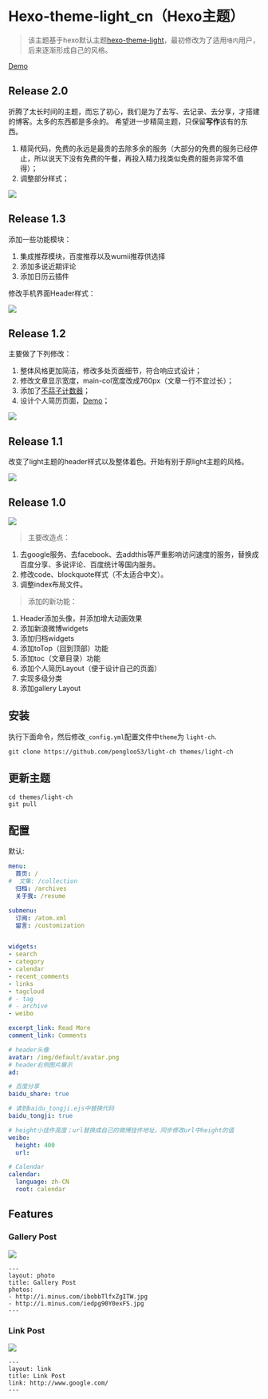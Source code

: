 # Hexo-theme-light_cn（Hexo主题）

> 该主题基于hexo默认主题[hexo-theme-light](https://github.com/hexojs/hexo-theme-light)，最初修改为了适用`墙内`用户，后来逐渐形成自己的风格。

[Demo](https://serverless-page-bucket-xyt1gs3f-1252176826.cos-website.ap-hongkong.myqcloud.com/)

## Release 2.0
折腾了太长时间的主题，而忘了初心，我们是为了去写、去记录、去分享，才搭建的博客。太多的东西都是多余的。
希望进一步精简主题，只保留**写作**该有的东西。

1. 精简代码，免费的永远是最贵的去除多余的服务（大部分的免费的服务已经停止，所以说天下没有免费的午餐，再投入精力找类似免费的服务非常不值得）；
2. 调整部分样式；

![](source/img/README/003.png)

## Release 1.3
添加一些功能模块：

1. 集成推荐模块，百度推荐以及wumii推荐供选择
2. 添加多说近期评论
3. 添加日历云插件

修改手机界面Header样式：

![](source/img/README/002.png)


## Release 1.2
主要做了下列修改：

1. 整体风格更加简洁，修改多处页面细节，符合响应式设计；
2. 修改文章显示宽度，main-col宽度改成760px（文章一行不宜过长）；
3. 添加了[不蒜子计数器](http://service.ibruce.info/)；
4. 设计个人简历页面，[Demo](http://pengloo53.coding.me/resume/)；

![](http://7sbsl6.com1.z0.glb.clouddn.com/Hexo_theme_release_v1.2_1.png)

## Release 1.1
改变了light主题的header样式以及整体着色。开始有别于原light主题的风格。

![](https://cloud.githubusercontent.com/assets/5508125/8259131/d420ff76-16ec-11e5-9f09-d640a49ee2a3.png)

## Release 1.0
![](source/img/README/001.png)

> 主要改造点：

1. 去google服务、去facebook、去addthis等严重影响访问速度的服务，替换成百度分享、多说评论、百度统计等国内服务。
2. 修改code、blockquote样式（不太适合中文）。
3. 调整index布局文件。

> 添加的新功能：

1. Header添加头像，并添加增大动画效果
2. 添加新浪微博widgets
2. 添加归档widgets
3. 添加toTop（回到顶部）功能
4. 添加toc（文章目录）功能
5. 添加个人简历Layout（便于设计自己的页面）
6. 实现多级分类
7. 添加gallery Layout


## 安装

执行下面命令，然后修改`_config.yml`配置文件中`theme`为 `light-ch`.

```
git clone https://github.com/pengloo53/light-ch themes/light-ch
```

## 更新主题

```
cd themes/light-ch
git pull
```

## 配置

默认:

```yml
menu:
  首页: /
#  文集: /collection
  归档: /archives
  关于我: /resume

submenu:
  订阅: /atom.xml
  留言: /customization


widgets:
- search
- category
- calendar
- recent_comments
- links
- tagcloud
# - tag
# - archive
- weibo

excerpt_link: Read More
comment_link: Comments

# header头像
avatar: /img/default/avatar.png
# header右侧图片展示
ad:

# 百度分享
baidu_share: true

# 请到baidu_tongji.ejs中替换代码
baidu_tongji: true

# height小挂件高度；url替换成自己的微博挂件地址，同步修改url中height的值
weibo:
  height: 400
  url:

# Calendar
calendar:
  language: zh-CN
  root: calendar
```

## Features

### Gallery Post

![](http://i.minus.com/ibp6Hbytwgof9y.jpg)

```
---
layout: photo
title: Gallery Post
photos:
- http://i.minus.com/ibobbTlfxZgITW.jpg
- http://i.minus.com/iedpg90Y0exFS.jpg
---
```

### Link Post

![](http://i.minus.com/i7hBbGqh14EWo.png)

```
---
layout: link
title: Link Post
link: http://www.google.com/
---
```
